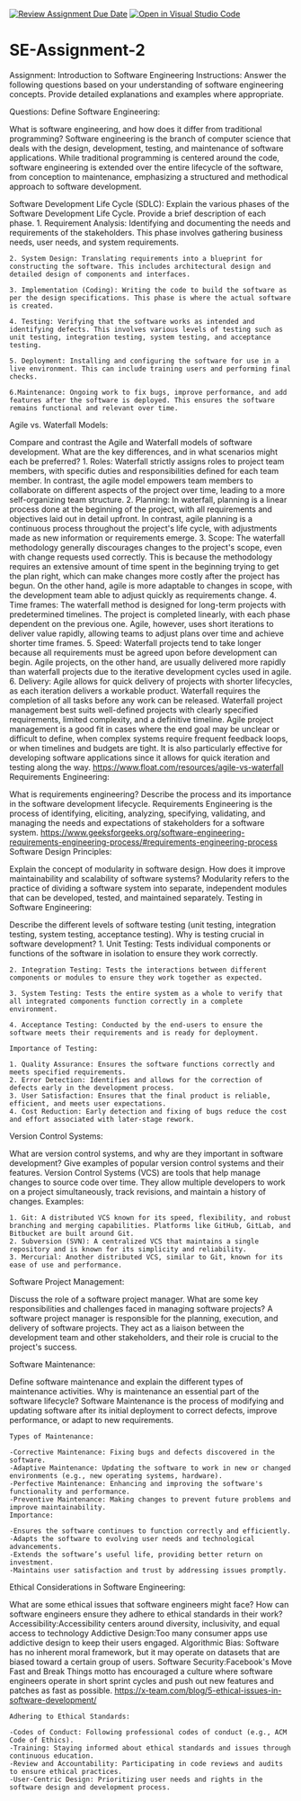 [![Review Assignment Due Date](https://classroom.github.com/assets/deadline-readme-button-24ddc0f5d75046c5622901739e7c5dd533143b0c8e959d652212380cedb1ea36.svg)](https://classroom.github.com/a/-ucQIGTc)
[![Open in Visual Studio Code](https://classroom.github.com/assets/open-in-vscode-718a45dd9cf7e7f842a935f5ebbe5719a5e09af4491e668f4dbf3b35d5cca122.svg)](https://classroom.github.com/online_ide?assignment_repo_id=15246926&assignment_repo_type=AssignmentRepo)
# SE-Assignment-2
Assignment: Introduction to Software Engineering
Instructions:
Answer the following questions based on your understanding of software engineering concepts. Provide detailed explanations and examples where appropriate.

Questions:
Define Software Engineering:

What is software engineering, and how does it differ from traditional programming?
    Software engineering is the branch of computer science that deals with the design, development, testing, and maintenance of software applications.
    While traditional programming is centered around the code, software engineering is extended over the entire lifecycle of the software, from conception to maintenance, emphasizing a structured and methodical approach to software development.

Software Development Life Cycle (SDLC):
Explain the various phases of the Software Development Life Cycle. Provide a brief description of each phase.
    1. Requirement Analysis: Identifying and documenting the needs and requirements of the stakeholders. This phase involves gathering business needs, user needs, and system requirements.

    2. System Design: Translating requirements into a blueprint for constructing the software. This includes architectural design and detailed design of components and interfaces.

    3. Implementation (Coding): Writing the code to build the software as per the design specifications. This phase is where the actual software is created.

    4. Testing: Verifying that the software works as intended and identifying defects. This involves various levels of testing such as unit testing, integration testing, system testing, and acceptance testing.

    5. Deployment: Installing and configuring the software for use in a live environment. This can include training users and performing final checks.

    6.Maintenance: Ongoing work to fix bugs, improve performance, and add features after the software is deployed. This ensures the software remains functional and relevant over time.

Agile vs. Waterfall Models:

Compare and contrast the Agile and Waterfall models of software development. What are the key differences, and in what scenarios might each be preferred?
    1. Roles: Waterfall strictly assigns roles to project team members, with specific duties and responsibilities defined for each team member. In contrast, the agile model empowers team members to collaborate on different aspects of the project over time, leading to a more self-organizing team structure.
    2. Planning: In waterfall, planning is a linear process done at the beginning of the project, with all requirements and objectives laid out in detail upfront. In contrast, agile planning is a continuous process throughout the project's life cycle, with adjustments made as new information or requirements emerge.
    3. Scope: The waterfall methodology generally discourages changes to the project's scope, even with change requests used correctly. This is because the methodology requires an extensive amount of time spent in the beginning trying to get the plan right, which can make changes more costly after the project has begun. On the other hand, agile is more adaptable to changes in scope, with the development team able to adjust quickly as requirements change.
    4. Time frames: The waterfall method is designed for long-term projects with predetermined timelines. The project is completed linearly, with each phase dependent on the previous one. Agile, however, uses short iterations to deliver value rapidly, allowing teams to adjust plans over time and achieve shorter time frames.
    5. Speed: Waterfall projects tend to take longer because all requirements must be agreed upon before development can begin. Agile projects, on the other hand, are usually delivered more rapidly than waterfall projects due to the iterative development cycles used in agile.
    6. Delivery: Agile allows for quick delivery of projects with shorter lifecycles, as each iteration delivers a workable product. Waterfall requires the completion of all tasks before any work can be released.
    Waterfall project management best suits well-defined projects with clearly specified requirements, limited complexity, and a definitive timeline.
    Agile project management is a good fit in cases where the end goal may be unclear or difficult to define, when complex systems require frequent feedback loops, or when timelines and budgets are tight. It is also particularly effective for developing software applications since it allows for quick iteration and testing along the way.
    https://www.float.com/resources/agile-vs-waterfall
Requirements Engineering:

What is requirements engineering? Describe the process and its importance in the software development lifecycle.
    Requirements Engineering is the process of identifying, eliciting, analyzing, specifying, validating, and managing the needs and expectations of stakeholders for a software system.
    https://www.geeksforgeeks.org/software-engineering-requirements-engineering-process/#requirements-engineering-process
Software Design Principles:

Explain the concept of modularity in software design. How does it improve maintainability and scalability of software systems?
    Modularity refers to the practice of dividing a software system into separate, independent modules that can be developed, tested, and maintained separately.
Testing in Software Engineering:
    
Describe the different levels of software testing (unit testing, integration testing, system testing, acceptance testing). Why is testing crucial in software development?
    1. Unit Testing: Tests individual components or functions of the software in isolation to ensure they work correctly.

    2. Integration Testing: Tests the interactions between different components or modules to ensure they work together as expected.

    3. System Testing: Tests the entire system as a whole to verify that all integrated components function correctly in a complete environment.

    4. Acceptance Testing: Conducted by the end-users to ensure the software meets their requirements and is ready for deployment.

    Importance of Testing:

    1. Quality Assurance: Ensures the software functions correctly and meets specified requirements.
    2. Error Detection: Identifies and allows for the correction of defects early in the development process.
    3. User Satisfaction: Ensures that the final product is reliable, efficient, and meets user expectations.
    4. Cost Reduction: Early detection and fixing of bugs reduce the cost and effort associated with later-stage rework.
Version Control Systems:

What are version control systems, and why are they important in software development? Give examples of popular version control systems and their features.
    Version Control Systems (VCS) are tools that help manage changes to source code over time. They allow multiple developers to work on a project simultaneously, track revisions, and maintain a history of changes.
    Examples:

    1. Git: A distributed VCS known for its speed, flexibility, and robust branching and merging capabilities. Platforms like GitHub, GitLab, and Bitbucket are built around Git.
    2. Subversion (SVN): A centralized VCS that maintains a single repository and is known for its simplicity and reliability.
    3. Mercurial: Another distributed VCS, similar to Git, known for its ease of use and performance.
Software Project Management:

Discuss the role of a software project manager. What are some key responsibilities and challenges faced in managing software projects?
    A software project manager is responsible for the planning, execution, and delivery of software projects. They act as a liaison between the development team and other stakeholders, and their role is crucial to the project's success.

Software Maintenance:

Define software maintenance and explain the different types of maintenance activities. Why is maintenance an essential part of the software lifecycle?
    Software Maintenance is the process of modifying and updating software after its initial deployment to correct defects, improve performance, or adapt to new requirements.

    Types of Maintenance:

    -Corrective Maintenance: Fixing bugs and defects discovered in the software.
    -Adaptive Maintenance: Updating the software to work in new or changed environments (e.g., new operating systems, hardware).
    -Perfective Maintenance: Enhancing and improving the software's functionality and performance.
    -Preventive Maintenance: Making changes to prevent future problems and improve maintainability.
    Importance:

    -Ensures the software continues to function correctly and efficiently.
    -Adapts the software to evolving user needs and technological advancements.
    -Extends the software’s useful life, providing better return on investment.
    -Maintains user satisfaction and trust by addressing issues promptly.
Ethical Considerations in Software Engineering:

What are some ethical issues that software engineers might face? How can software engineers ensure they adhere to ethical standards in their work?
    Accessibility:Accessibility centers around diversity, inclusivity, and equal access to technology
    Addictive Design:Too many consumer apps use addictive design to keep their users engaged.
    Algorithmic Bias: Software has no inherent moral framework, but it may operate on datasets that are biased toward a certain group of users.
    Software Security:Facebook's Move Fast and Break Things motto has encouraged a culture where software engineers operate in short sprint cycles and push out new features and patches as fast as possible.
    https://x-team.com/blog/5-ethical-issues-in-software-development/

    Adhering to Ethical Standards:

    -Codes of Conduct: Following professional codes of conduct (e.g., ACM Code of Ethics).
    -Training: Staying informed about ethical standards and issues through continuous education.
    -Review and Accountability: Participating in code reviews and audits to ensure ethical practices.
    -User-Centric Design: Prioritizing user needs and rights in the software design and development process.